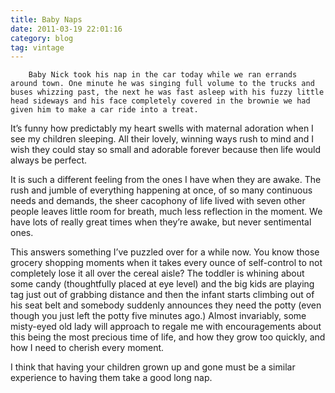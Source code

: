 ```yaml
---
title: Baby Naps
date: 2011-03-19 22:01:16
category: blog
tag: vintage
---
```

        Baby Nick took his nap in the car today while we ran errands around town. One minute he was singing full volume to the trucks and buses whizzing past, the next he was fast asleep with his fuzzy little head sideways and his face completely covered in the brownie we had given him to make a car ride into a treat.

It’s funny how predictably my heart swells with maternal adoration when I see my children sleeping. All their lovely, winning ways rush to mind and I wish they could stay so small and adorable forever because then life would always be perfect.

It is such a different feeling from the ones I have when they are awake. The rush and jumble of everything happening at once, of so many continuous needs and demands, the sheer cacophony of life lived with seven other people leaves little room for breath, much less reflection in the moment. We have lots of really great times when they’re awake, but never sentimental ones.

This answers something I’ve puzzled over for a while now. You know those grocery shopping moments when it takes every ounce of self-control to not completely lose it all over the cereal aisle? The toddler is whining about some candy (thoughtfully placed at eye level) and the big kids are playing tag just out of grabbing distance and then the infant starts climbing out of his seat belt and somebody suddenly announces they need the potty (even though you just left the potty five minutes ago.) Almost invariably, some misty-eyed old lady will approach to regale me with encouragements about this being the most precious time of life, and how they grow too quickly, and how I need to cherish every moment.

I think that having your children grown up and gone must be a similar experience to having them take a good long nap.